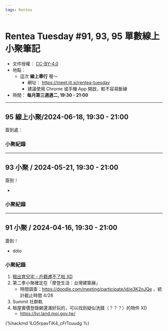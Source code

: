 ```yaml
---
tags: Rentea
---
```

# Rentea Tuesday #91, 93, 95 單數線上小聚筆記

- 文件授權： [CC-BY-4.0](https://creativecommons.org/licenses/by/4.0/deed.zh_TW)
- 地點：
  - 這次 **線上舉行** 喔～ 
    - 網址： https://meet.jit.si/rentea-tuesday
    - 建議使用 Chrome 或手機 App 開啟，較不容易斷線
- 時間： **每月第三週週二, 19:30 - 21:00**


---
## 95 線上小聚/2024-06-18, 19:30 - 21:00


簽到處：


### 小聚紀錄

---
## 93 小聚 / 2024-05-21, 19:30 - 21:00

簽到！

- 

### 小聚紀錄





---
## 91 小聚 / 2024-04-16, 19:30 - 21:00

簽到！

- ddio

### 小聚紀錄

1. [租出育兒宅 - 戶籍遷不了啦 XD](https://g0v.hackmd.io/@ddio-io/rebirth/)
2. 第二季小聚確定在「摩登生活：台灣建築展」
   - 時間調查：https://doodle.com/meeting/participate/id/e3K2nJQe ，統計截止時間 4/28
3. Summit 社群軌
4. 租屋實價登錄網還滿好玩的，可以找到疑似洗錢（？？？）的物件 XD
   - https://lvr.land.moi.gov.tw/

{%hackmd 1LO5rpavTiK4_cFrTouudg %}
